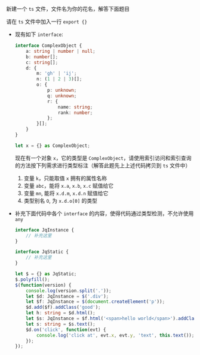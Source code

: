 新建一个 `ts` 文件，文件名为你的花名，解答下面题目

请在 `ts` 文件中加入一行 `export {}`

- 现有如下 `interface`:

    ```ts
    interface ComplexObject {
        a: string | number | null;
        b: number[];
        c: string[];
        d: {
            m: 'gh' | 'ij';
            n: (1 | 2 | 3)[];
            o: {
                p: unknown;
                q: unknown;
                r: {
                    name: string;
                    rank: number;
                };
            }[];
        }
    }

    let x = {} as ComplexObject;
    ```

    现在有一个对象 `x`，它的类型是 `ComplexObject`，请使用索引访问和索引查询的方法按下列需求进行类型标注（解答此题先上上述代码拷贝到 `ts` 文件中）

    1. 变量 `k`，只能取值 `x` 拥有的属性名称
    2. 变量 `abc`，能将 `x.a`, `x.b`, `x.c` 赋值给它
    3. 变量 `mn`, 能将 `x.d.m`, `x.d.n` 赋值给它
    4. 类型别名 `O`, 为 `x.d.o[0]` 的类型

- 补充下面代码中各个 `interface` 的内容，使得代码通过类型检测，不允许使用 `any`

    ```ts
    interface JqInstance {
        // 补充这里
    }

    interface JqStatic {
        // 补充这里
    }

    let $ = {} as JqStatic;
    $.polyfill();
    $(function(version) {
        console.log(version.split('.'));
        let $d: JqInstance = $('.div');
        let $f: JqInstance = $(document.createElement('p'));
        $d.add($f).addClass('good');
        let h: string = $d.html();
        let $s: JqInstance = $f.html('<span>hello world</span>').addClass('test').appendTo(document.body).find('span').text('hi');
        let s: string = $s.text();
        $d.on('click', function(evt) {
            console.log('click at', evt.x, evt.y, 'text', this.text());
        });
    });
    ```